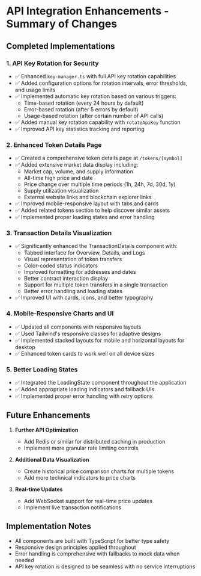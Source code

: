 # API Integration Enhancements - Summary of Changes

## Completed Implementations

### 1. API Key Rotation for Security
- ✅ Enhanced `key-manager.ts` with full API key rotation capabilities
- ✅ Added configuration options for rotation intervals, error thresholds, and usage limits
- ✅ Implemented automatic key rotation based on various triggers:
  - Time-based rotation (every 24 hours by default)
  - Error-based rotation (after 5 errors by default)
  - Usage-based rotation (after certain number of API calls)
- ✅ Added manual key rotation capability with `rotateApiKey` function
- ✅ Improved API key statistics tracking and reporting

### 2. Enhanced Token Details Page
- ✅ Created a comprehensive token details page at `/tokens/[symbol]`
- ✅ Added extensive market data display including:
  - Market cap, volume, and supply information
  - All-time high price and date
  - Price change over multiple time periods (1h, 24h, 7d, 30d, 1y)
  - Supply utilization visualization
  - External website links and blockchain explorer links
- ✅ Improved mobile-responsive layout with tabs and cards
- ✅ Added related tokens section to help discover similar assets
- ✅ Implemented proper loading states and error handling

### 3. Transaction Details Visualization
- ✅ Significantly enhanced the TransactionDetails component with:
  - Tabbed interface for Overview, Details, and Logs
  - Visual representation of token transfers
  - Color-coded status indicators
  - Improved formatting for addresses and dates
  - Better contract interaction display
  - Support for multiple token transfers in a single transaction
  - Better error handling and loading states
- ✅ Improved UI with cards, icons, and better typography

### 4. Mobile-Responsive Charts and UI
- ✅ Updated all components with responsive layouts
- ✅ Used Tailwind's responsive classes for adaptive designs
- ✅ Implemented stacked layouts for mobile and horizontal layouts for desktop
- ✅ Enhanced token cards to work well on all device sizes

### 5. Better Loading States
- ✅ Integrated the LoadingState component throughout the application
- ✅ Added appropriate loading indicators and fallback UIs
- ✅ Implemented proper error handling with retry options

## Future Enhancements

1. **Further API Optimization**
   - Add Redis or similar for distributed caching in production
   - Implement more granular rate limiting controls

2. **Additional Data Visualization**
   - Create historical price comparison charts for multiple tokens
   - Add more technical indicators to price charts

3. **Real-time Updates**
   - Add WebSocket support for real-time price updates
   - Implement live transaction notifications

## Implementation Notes

- All components are built with TypeScript for better type safety
- Responsive design principles applied throughout
- Error handling is comprehensive with fallbacks to mock data when needed
- API key rotation is designed to be seamless with no service interruptions
